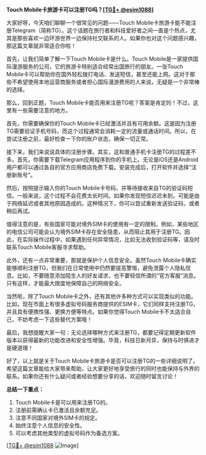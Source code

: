 **Touch Mobile卡旅游卡可以注册TG吗？[[TG💪+ @esim1088](https://t.me/s/esim1088)]**

大家好呀，今天咱们聊聊一个很常见的问题——Touch Mobile卡旅游卡能不能注册Telegram（简称TG）。这个话题在旅行者和科技爱好者之间一直是个热点，尤其是那些喜欢一边环游世界一边保持社交联系的人。如果你也对这个问题感兴趣，那这篇文章就非常适合你啦！

首先，让我们简单了解一下Touch Mobile卡是什么。Touch Mobile是一家提供国际漫游服务的公司，它的旅游卡特别适合经常出国旅行的朋友。一张Touch Mobile卡可以帮助你在国外轻松拨打电话、发送短信，甚至还能上网。这对于那些不希望使用本地运营商服务或者担心国际漫游费用的人来说，无疑是一个非常棒的选择。

那么，回到正题，Touch Mobile卡能否用来注册TG呢？答案是肯定的！不过，这里有一些需要注意的地方。

首先，你需要确保你的Touch Mobile卡已经激活并且有可用余额。这是因为注册TG需要验证手机号码，而这个过程通常会消耗一定的流量或通话时间。所以，在尝试注册之前，最好检查一下你的账户状态，确保一切正常。

接下来，我们来说说具体的注册步骤。其实，这和普通手机卡注册TG的过程差不多。首先，你需要下载Telegram应用程序到你的手机上。无论是iOS还是Android用户都可以通过各自的官方应用商店免费下载。安装完成后，打开软件并选择“注册新账号”。

然后，按照提示输入你的Touch Mobile卡号码，并等待接收来自TG的验证码短信。一般来说，这个过程不会花费太长时间。如果你发现短信迟迟未到，可能是由于网络延迟或者其他原因造成的。这种情况下，你可以尝试重新发送验证码，或者稍后再试。

值得注意的是，有些国家可能对境外SIM卡的使用有一定的限制。例如，某些地区的电信公司可能会认为境外SIM卡存在安全隐患，从而阻止其用于注册TG。因此，在实际操作过程中，如果遇到任何异常情况，比如无法收到验证码等，请及时联系Touch Mobile客服寻求帮助。

此外，还有一点非常重要，那就是保护个人信息安全。虽然Touch Mobile卡确实能够顺利注册TG，但我们在日常使用中仍然要提高警惕，避免泄露个人隐私信息。比如，不要随意添加陌生人的好友请求，也不要轻信所谓的“官方客服”消息。只有这样，才能最大限度地保障自己的网络安全。

当然啦，除了Touch Mobile卡之外，还有其他许多种方式可以实现类似的功能。比如，现在市面上有很多虚拟号码服务商提供的ESIM卡，它们同样支持注册TG，并且具有便携性强、更换方便等特点。如果你觉得Touch Mobile卡不太适合自己，不妨考虑一下这些替代方案哦！

最后，我想提醒大家一句：无论选择哪种方式来注册TG，都要记得定期更新软件版本以获得最新的功能改进和安全性增强。毕竟，科技日新月异，保持与时俱进才是硬道理！

好了，以上就是关于Touch Mobile卡旅游卡是否可以注册TG的一些详细说明了。希望这篇文章能给大家带来帮助，让大家更好地享受旅行的同时也能保持与外界的联系。如果你还有什么疑问或者经验想要分享的话，欢迎随时留言讨论！

**总结一下重点：**
1. Touch Mobile卡是可以用来注册TG的。
2. 注册前需确认卡已激活且余额充足。
3. 注意不同国家对境外SIM卡的规定。
4. 始终注意个人信息的安全性。
5. 可以考虑其他类型的虚拟号码作为备选方案。

[[TG💪+ @esim1088](https://t.me/s/esim1088) ![Image](https://i.postimg.cc/4NQfJmqS/Snipaste-2025-05-13-00-14-12.png)]